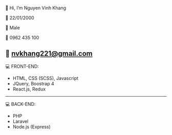 👋 Hi, I’m Nguyen Vinh Khang

📅 22/01/2000

🙋 Male

📱 0962 435 100

📧 nvkhang221@gmail.com
----------------------------------
💻 FRONT-END:
- HTML, CSS (SCSS), Javascript
- JQuery, Boostrap 4
- React.js, Redux

----------------------------------
💻 BACK-END:
- PHP
- Laravel
- Node.js (Express)
<!---
vinh-khang/vinh-khang is a ✨ special ✨ repository because its `README.md` (this file) appears on your GitHub profile.
You can click the Preview link to take a look at your changes.
--->
